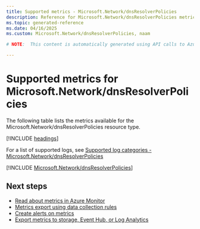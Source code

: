 ```yaml
---
title: Supported metrics - Microsoft.Network/dnsResolverPolicies
description: Reference for Microsoft.Network/dnsResolverPolicies metrics in Azure Monitor.
ms.topic: generated-reference
ms.date: 04/16/2025
ms.custom: Microsoft.Network/dnsResolverPolicies, naam

# NOTE:  This content is automatically generated using API calls to Azure. Any edits made on these files will be overwritten in the next run of the script. 

---
```


  
# Supported metrics for Microsoft.Network/dnsResolverPolicies
  
The following table lists the metrics available for the Microsoft.Network/dnsResolverPolicies resource type.  
  
  
[!INCLUDE [headings](~/reusable-content/ce-skilling/azure/includes/azure-monitor/reference/metrics/metrics-headings.md)]  
  
  
  
For a list of supported logs, see [Supported log categories - Microsoft.Network/dnsResolverPolicies](../supported-logs/microsoft-network-dnsresolverpolicies-logs.md)  
  
 

[!INCLUDE [Microsoft.Network/dnsResolverPolicies](~/reusable-content/ce-skilling/azure/includes/azure-monitor/reference/metrics/microsoft-network-dnsresolverpolicies-metrics-include.md)]  



## Next steps

- [Read about metrics in Azure Monitor](/azure/azure-monitor/data-platform)
- [Metrics export using data collection rules](/azure/azure-monitor/essentials/data-collection-metrics)
- [Create alerts on metrics](/azure/azure-monitor/alerts/alerts-overview)
- [Export metrics to storage, Event Hub, or Log Analytics](/azure/azure-monitor/essentials/platform-logs-overview)
